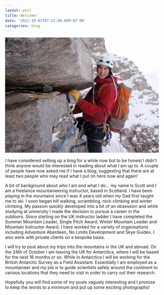 ```yaml
---
layout: post
title: Welcome!
date: '2011-10-01T07:21:00.000-07:00'
categories: blog
---
```

![](/photos/blogger-posts/P1130028.JPG)

I have considered setting up a blog for a while now but to be honest I didn't think anyone would be interested in reading about what I am up to. A couple of people have now asked me if I have a blog; suggesting that there are at least two people who may read what I put on here now and again!

A bit of background about who I am and what I do... my name is Scott and I am a freelance mountaineering instructor, based in Scotland. I have been playing in the mountains since I was 4 years old when my Dad first taught me to ski. I soon began hill walking, scrambling, rock climbing and winter climbing. My passion quickly developed into a bit of an obsession and while studying at university I made the decision to pursue a career in the outdoors. Since starting on the UK instructor ladder I have completed the Summer Mountain Leader, Single Pitch Award, Winter Mountain Leader and Mountain Instructor Award. I have worked for a variety of organisations including Adventure Aberdeen, No Limits Development and Skye Guides. I also work with private clients on a bespoke basis.

I will try to post about my trips into the mountains in the UK and abroad. On the 24th of October I am leaving the UK for Antarctica, where I will be based for the next 16 months or so. While in Antarctica I will be working for the British Antarctic Survey as a Field Assistant. Essentially I am employed as a mountaineer and my job is to guide scientists safely around the continent to various locations that they need to visit in order to carry out their research.

Hopefully you will find some of my posts vaguely interesting and I promise to keep the words to a minimum and put up some exciting photographs!
